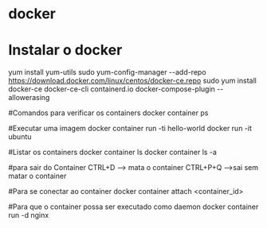 # docker

# Instalar o docker

yum install yum-utils
sudo yum-config-manager     --add-repo     https://download.docker.com/linux/centos/docker-ce.repo
sudo yum install docker-ce docker-ce-cli containerd.io docker-compose-plugin --allowerasing

#Comandos para verificar os containers
docker container ps

#Executar uma imagem
docker container run -ti hello-world
docker run -it ubuntu

#Listar os containers
docker container ls
docker container ls -a

#para sair do Container
CTRL+D --> mata o container
CTRL+P+Q -->sai sem matar o container

#Para se conectar ao container
docker container attach <container_id>

#Para que o container possa ser executado como daemon
docker container run -d nginx
